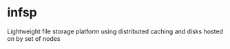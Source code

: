 # infsp
Lightweight file storage platform using distributed caching and disks hosted on by set of nodes


